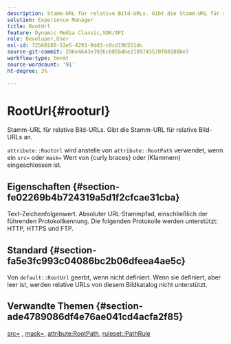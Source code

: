 ```yaml
---
description: Stamm-URL für relative Bild-URLs. Gibt die Stamm-URL für relative Bild-URLs an.
solution: Experience Manager
title: RootUrl
feature: Dynamic Media Classic,SDK/API
role: Developer,User
exl-id: 72560180-53e5-4293-9dd3-c0cd196551dc
source-git-commit: 206e4643e3926cb85b4be2189743578f88180be7
workflow-type: tm+mt
source-wordcount: '91'
ht-degree: 3%

---
```


# RootUrl{#rooturl}

Stamm-URL für relative Bild-URLs. Gibt die Stamm-URL für relative Bild-URLs an.

`attribute::RootUrl` wird anstelle von `attribute::RootPath` verwendet, wenn ein `src=` oder `mask=` Wert von {curly braces} oder (Klammern) eingeschlossen ist.

## Eigenschaften {#section-fe02269b4b724319a5d1f2cfcae31cba}

Text-Zeichenfolgenwert. Absoluter URL-Stammpfad, einschließlich der führenden Protokollkennung. Die folgenden Protokolle werden unterstützt: HTTP, HTTPS und FTP.

## Standard {#section-fa5e3fc993c04086bc2b06dfeea4ae5c}

Von `default::RootUrl` geerbt, wenn nicht definiert. Wenn sie definiert, aber leer ist, werden relative URLs von diesem Bildkatalog nicht unterstützt.

## Verwandte Themen {#section-ade4789086df4e76ae041cd4acfa2f85}

[src=](../../../../../is-api/http-ref/image-serving-api-ref/c-http-protocol-reference/c-command-reference/r-src.md#reference-f6506637778c4c69bf106a7924a91ab1) , [mask=](../../../../../is-api/http-ref/image-serving-api-ref/c-http-protocol-reference/c-command-reference/r-mask.md#reference-922254e027404fb890b850e2723ee06e), [attribute:RootPath](../../../../../is-api/image-catalog/image-serving-api-ref/c-image-catalog-reference/c-attributes-reference/r-rootpath.md#reference-17d57e5967be403b8408fa7214017494), [ruleset::PathRule](../../../../../is-api/image-catalog/image-serving-api-ref/c-image-catalog-reference/c-rule-set-reference/c-rule-set-reference.md#concept-3e5058cf3507470b82cac638df23ea8e)

